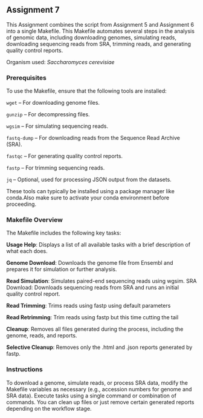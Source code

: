 ## Assignment 7
This Assignment combines the script from Assignment 5 and Assignment 6 into a single Makefile. This Makefile automates several steps in the analysis of genomic data, including downloading genomes, simulating reads, downloading sequencing reads from SRA, trimming reads, and generating quality control reports.

Organism used: *Saccharomyces cerevisiae*

### Prerequisites
To use the Makefile, ensure that the following tools are installed:

```wget``` – For downloading genome files.

```gunzip``` – For decompressing files.

```wgsim``` – For simulating sequencing reads.

```fastq-dump``` – For downloading reads from the Sequence Read Archive (SRA).

```fastqc``` – For generating quality control reports.

```fastp``` – For trimming sequencing reads.

```jq``` – Optional, used for processing JSON output from the datasets.

These tools can typically be installed using a package manager like conda.Also make sure to activate your conda environment before proceeding.

### Makefile Overview

The Makefile includes the following key tasks:

**Usage Help**: Displays a list of all available tasks with a brief description of what each does.

**Genome Download**: Downloads the genome file from Ensembl and prepares it for simulation or further analysis.

**Read Simulation**: Simulates paired-end sequencing reads using wgsim.
SRA Download: Downloads sequencing reads from SRA and runs an initial quality control report.

**Read Trimming**: Trims reads using fastp using default parameters

**Read Retrimming**: Trim reads using fastp but this time cutting the tail

**Cleanup**: Removes all files generated during the process, including the genome, reads, and reports.

**Selective Cleanup**: Removes only the .html and .json reports generated by fastp.


### Instructions
To download a genome, simulate reads, or process SRA data, modify the Makefile variables as necessary (e.g., accession numbers for genome and SRA data). Execute tasks using a single command or combination of commands. You can clean up files or just remove certain generated reports depending on the workflow stage.